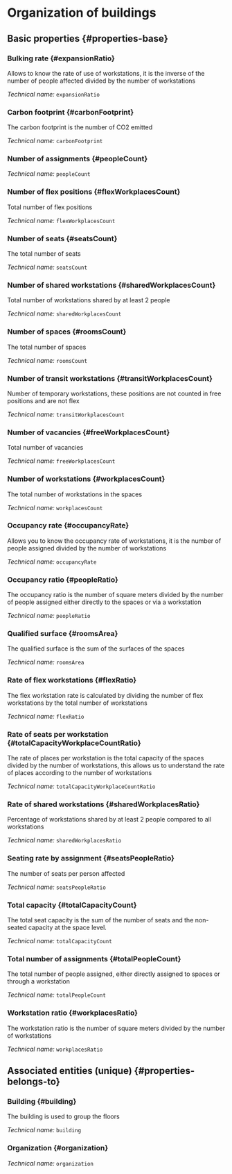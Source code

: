 # Organization of buildings
<!--- THIS FILE IS GENERATED PLEASE DO NOT EDIT IT DIRECTLY --->



## Basic properties {#properties-base}

### Bulking rate {#expansionRatio}

Allows to know the rate of use of workstations, it is the inverse of the number of people affected divided by the number of workstations

*Technical name:* ```expansionRatio```

### Carbon footprint {#carbonFootprint}

The carbon footprint is the number of CO2 emitted

*Technical name:* ```carbonFootprint```

### Number of assignments {#peopleCount}



*Technical name:* ```peopleCount```

### Number of flex positions {#flexWorkplacesCount}

Total number of flex positions

*Technical name:* ```flexWorkplacesCount```

### Number of seats {#seatsCount}

The total number of seats

*Technical name:* ```seatsCount```

### Number of shared workstations {#sharedWorkplacesCount}

Total number of workstations shared by at least 2 people

*Technical name:* ```sharedWorkplacesCount```

### Number of spaces {#roomsCount}

The total number of spaces

*Technical name:* ```roomsCount```

### Number of transit workstations {#transitWorkplacesCount}

Number of temporary workstations, these positions are not counted in free positions and are not flex

*Technical name:* ```transitWorkplacesCount```

### Number of vacancies {#freeWorkplacesCount}

Total number of vacancies

*Technical name:* ```freeWorkplacesCount```

### Number of workstations {#workplacesCount}

The total number of workstations in the spaces

*Technical name:* ```workplacesCount```

### Occupancy rate {#occupancyRate}

Allows you to know the occupancy rate of workstations, it is the number of people assigned divided by the number of workstations

*Technical name:* ```occupancyRate```

### Occupancy ratio {#peopleRatio}

The occupancy ratio is the number of square meters divided by the number of people assigned either directly to the spaces or via a workstation

*Technical name:* ```peopleRatio```

### Qualified surface {#roomsArea}

The qualified surface is the sum of the surfaces of the spaces

*Technical name:* ```roomsArea```

### Rate of flex workstations {#flexRatio}

The flex workstation rate is calculated by dividing the number of flex workstations by the total number of workstations

*Technical name:* ```flexRatio```

### Rate of seats per workstation {#totalCapacityWorkplaceCountRatio}

The rate of places per workstation is the total capacity of the spaces divided by the number of workstations, this allows us to understand the rate of places according to the number of workstations

*Technical name:* ```totalCapacityWorkplaceCountRatio```

### Rate of shared workstations {#sharedWorkplacesRatio}

Percentage of workstations shared by at least 2 people compared to all workstations

*Technical name:* ```sharedWorkplacesRatio```

### Seating rate by assignment {#seatsPeopleRatio}

The number of seats per person affected

*Technical name:* ```seatsPeopleRatio```

### Total capacity {#totalCapacityCount}

The total seat capacity is the sum of the number of seats and the non-seated capacity at the space level.

*Technical name:* ```totalCapacityCount```

### Total number of assignments {#totalPeopleCount}

The total number of people assigned, either directly assigned to spaces or through a workstation

*Technical name:* ```totalPeopleCount```

### Workstation ratio {#workplacesRatio}

The workstation ratio is the number of square meters divided by the number of workstations

*Technical name:* ```workplacesRatio```


## Associated entities (unique) {#properties-belongs-to}

### Building {#building}

The building is used to group the floors

*Technical name:* ```building```

### Organization {#organization}



*Technical name:* ```organization```





